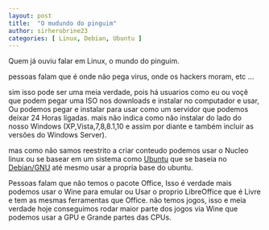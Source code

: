 ```yaml
---
layout: post
title:  "O mudundo do pinguim"
author: sirherobrine23
categories: [ Linux, Debian, Ubuntu ]
---
```


Quem já ouviu falar em Linux, o mundo do pinguim.

pessoas falam que é onde não pega virus, onde os hackers moram, etc ...

sim isso pode ser uma meia verdade, pois há usuarios como eu ou voçê que podem pegar uma ISO nos downloads e instalar no computador e usar, Ou podemos pegar e instalar para usar como um servidor que podemos deixar 24 Horas ligadas. mais não indica como não instalar do lado do nosso Windows (XP,Vista,7,8,8.1,10 e assim por diante e também incluir as versões do Windows Server).

mas como não samos reestrito a criar conteudo podemos usar o Nucleo linux ou se basear em um sistema como [Ubuntu](ubuntu.com/) que se baseia no [Debian/GNU](https://www.debian.org/) até mesmo usar a propria base do ubuntu.

Pessoas falam que não temos o pacote Office, Isso é verdade mais podemos usar o Wine para emular ou Usar o proprio LibreOffice que é Livre e tem as mesmas ferramentas que Office. não temos jogos, isso e meia verdade hoje conseguimos rodar maior parte dos jogos via Wine que podemos usar a GPU e Grande partes das CPUs.